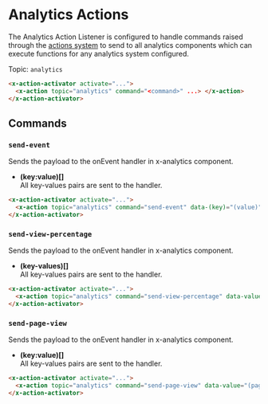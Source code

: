 # Analytics Actions

The Analytics Action Listener is configured to handle commands raised through the [actions system](/actions)
to send to all analytics components which can execute functions for any analytics system configured.

Topic: `analytics`

```html
<x-action-activator activate="...">
  <x-action topic="analytics" command="<command>" ...> </x-action>
</x-action-activator>
```

## Commands

### `send-event`

Sends the payload to the onEvent handler in x-analytics component.

* **(key:value)[]**\
  All key-values pairs are sent to the handler.

```html
<x-action-activator activate="...">
  <x-action topic="analytics" command="send-event" data-(key)="(value)"> </x-action>
</x-action-activator>
```

### `send-view-percentage`

Sends the payload to the onEvent handler in x-analytics component.

* **(key-values)[]**\
  All key-values pairs are sent to the handler.

```html
<x-action-activator activate="...">
  <x-action topic="analytics" command="send-view-percentage" data-value="(value)"> </x-action>
</x-action-activator>
```

### `send-page-view`

Sends the payload to the onEvent handler in x-analytics component.

* **(key:value)[]**\
  All key-values pairs are sent to the handler.

```html
<x-action-activator activate="...">
  <x-action topic="analytics" command="send-page-view" data-value="(page)"> </x-action>
</x-action-activator>
```
